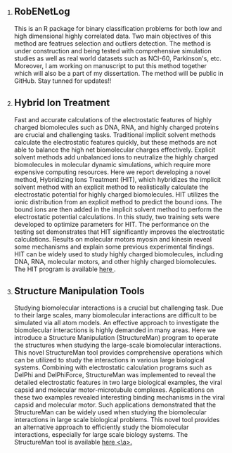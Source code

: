 <ol> 
  <li> <h2>RobENetLog</h2>
This is an R package for binary classification problems for both low and high dimensional highly correlated data. Two main objectives of this method are featrues selection and outliers detection.
The method is under construction and being tested with comprehensive simulation studies as well as real world datasets such as NCI-60, Parkinson's, etc. Moreover, I am working on manuscript to put this method together which will also be a part of my dissertation. The method will be public in GitHub.  Stay tunned for updates!!
</li>

<li>
<h2> Hybrid Ion Treatment </h2>
Fast and accurate calculations of the electrostatic features of highly charged biomolecules such as DNA, RNA, and highly charged proteins are crucial and challenging tasks. Traditional implicit solvent methods calculate the electrostatic features quickly, but these methods are not able to balance the high net biomolecular charges effectively. Explicit solvent methods add unbalanced ions to neutralize the highly charged biomolecules in molecular dynamic simulations, which require more expensive computing resources. Here we report developing a novel method, Hybridizing Ions Treatment (HIT), which hybridizes the implicit solvent method with an explicit method to realistically calculate the electrostatic potential for highly charged biomolecules. HIT utilizes the ionic distribution from an explicit method to predict the bound ions. The bound ions are then added in the implicit solvent method to perform the electrostatic potential calculations. In this study, two training sets were developed to optimize parameters for HIT. The performance on the testing set demonstrates that HIT significantly improves the electrostatic calculations. Results on molecular motors myosin and kinesin reveal some mechanisms and explain some previous experimental findings. HIT can be widely used to study highly charged biomolecules, including DNA, RNA, molecular motors, and other highly charged biomolecules. The HIT program is available <a href = http://compbio.utep.edu/webservers/#/hitV2> here </a>. 
</li>

<li>
  <h2> Structure Manipulation Tools</h2>
Studying biomolecular interactions is a crucial but challenging task. Due to their large scales, many biomolecular interactions are difficult to be simulated via all atom models. An effective approach to investigate the biomolecular interactions is highly demanded in many areas. Here we introduce a Structure Manipulation (StructureMan) program to operate the structures when studying the large-scale biomolecular interactions. This novel StructureMan tool provides comprehensive operations which can be utilized to study the interactions in various large biological systems. Combining with electrostatic calculation programs such as DelPhi and DelPhiForce, StructureMan was implemented to reveal the detailed electrostatic features in two large biological examples, the viral capsid and molecular motor-microtubule complexes. Applications on these two examples revealed interesting binding mechanisms in the viral capsid and molecular motor. Such applications demonstrated that the StructureMan can be widely used when studying the biomolecular interactions in large scale biological problems. This novel tool provides an alternative approach to efficiently study the biomolecular interactions, especially for large scale biology systems. The StructureMan tool is available <a href = http://compbio.utep.edu/webservers/#/manipulationTool> here <\a>.

</li>

</ol>
